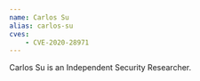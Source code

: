 ```yaml
---
name: Carlos Su
alias: carlos-su
cves:
    - CVE-2020-28971
---
```

Carlos Su is an Independent Security Researcher.